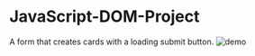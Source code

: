 # JavaScript-DOM-Project
A form that creates cards with a loading submit button.
![demo](https://github.com/ElinErlandsson/JS-DOM-Project/blob/master/Form.gif)
